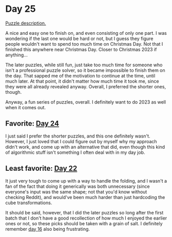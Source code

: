 # Day 25

[Puzzle description.](https://adventofcode.com/2022/day/25)

A nice and easy one to finish on, and even consisting of only one part. I was wondering if the last
one would be hard or not, but I guess they figure people wouldn't want to spend too much time on
Christmas Day. Not that I finished this anywhere near Christmas Day. Closer to Christmas 2023 if
anything...

The later puzzles, while still fun, just take too much time for someone who isn't a professional
puzzle solver, so it became impossible to finish them on the day. That sapped me of the motivation
to continue at the time, until much later. At that point, it didn't matter how much time it took
me, since they were all already revealed anyway. Overall, I preferred the shorter ones, though.

Anyway, a fun series of puzzles, overall. I definitely want to do 2023 as well when it comes out.

## Favorite: [Day 24](../day24)

I just said I prefer the shorter puzzles, and this one definitely wasn't. However, I just loved that
I could figure out by myself why my approach didn't work, and come up with an alternative that did,
even though this kind of algorithmic stuff isn't something I often deal with in my day job.

## Least favorite: [Day 22](../day22)

It just very tough to come up with a way to handle the folding,
and I wasn't a fan of the fact that doing it generically was both unnecessary (since everyone's
input was the same shape; not that you'd know without checking Reddit), and would've been much
harder than just hardcoding the cube transformations.

It should be said, however, that I did the later puzzles so long after the first batch that I don't
have a good recollection of how much I enjoyed the earlier ones or not, so these picks should be
taken with a grain of salt. I definitely remember [day 16](../day16) also being frustrating.
